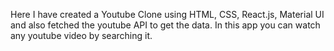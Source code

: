 Here I have created a Youtube Clone using HTML, CSS, React.js, Material UI and also fetched the youtube API to get the data. In this app you can watch any youtube video by searching it.

